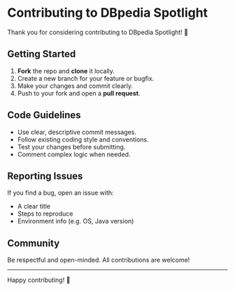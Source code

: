 # Contributing to DBpedia Spotlight

Thank you for considering contributing to DBpedia Spotlight! 🎉

## Getting Started

1. **Fork** the repo and **clone** it locally.
2. Create a new branch for your feature or bugfix.
3. Make your changes and commit clearly.
4. Push to your fork and open a **pull request**.

## Code Guidelines

- Use clear, descriptive commit messages.
- Follow existing coding style and conventions.
- Test your changes before submitting.
- Comment complex logic when needed.

## Reporting Issues

If you find a bug, open an issue with:
- A clear title
- Steps to reproduce
- Environment info (e.g. OS, Java version)

## Community

Be respectful and open-minded. All contributions are welcome!

---

Happy contributing! 🚀
